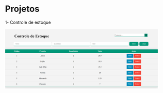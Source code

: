 # Projetos

1- Controle de estoque

<img src="https://github.com/lorraynecaliari/Projetos/blob/main/imgprojetos/estoque.png?raw=true">
